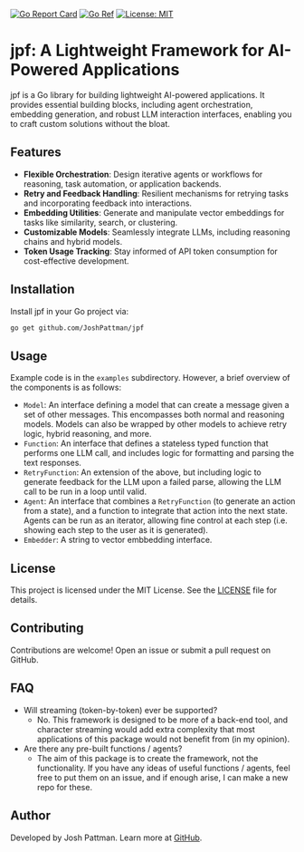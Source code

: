 [![Go Report Card](https://goreportcard.com/badge/github.com/JoshPattman/jpf)](https://goreportcard.com/report/github.com/JoshPattman/jpf)
[![Go Ref](https://pkg.go.dev/static/frontend/badge/badge.svg)](https://pkg.go.dev/github.com/JoshPattman/jpf)
[![License: MIT](https://img.shields.io/badge/License-MIT-yellow.svg)](https://opensource.org/licenses/MIT)

# jpf: A Lightweight Framework for AI-Powered Applications

jpf is a Go library for building lightweight AI-powered applications. It provides essential building blocks, including agent orchestration, embedding generation, and robust LLM interaction interfaces, enabling you to craft custom solutions without the bloat.

## Features

- **Flexible Orchestration**: Design iterative agents or workflows for reasoning, task automation, or application backends.
- **Retry and Feedback Handling**: Resilient mechanisms for retrying tasks and incorporating feedback into interactions.
- **Embedding Utilities**: Generate and manipulate vector embeddings for tasks like similarity, search, or clustering.
- **Customizable Models**: Seamlessly integrate LLMs, including reasoning chains and hybrid models.
- **Token Usage Tracking**: Stay informed of API token consumption for cost-effective development.

## Installation

Install jpf in your Go project via:

```bash
go get github.com/JoshPattman/jpf
```

## Usage

Example code is in the `examples` subdirectory. However, a brief overview of the components is as follows:
- `Model`: An interface defining a model that can create a message given a set of other messages. This encompasses both normal and reasoning models. Models can also be wrapped by other models to achieve retry logic, hybrid reasoning, and more.
- `Function`: An interface that defines a stateless typed function that performs one LLM call, and includes logic for formatting and parsing the text responses.
- `RetryFunction`: An extension of the above, but including logic to generate feedback for the LLM upon a failed parse, allowing the LLM call to be run in a loop until valid.
- `Agent`: An interface that combines a `RetryFunction` (to generate an action from a state), and a function to integrate that action into the next state. Agents can be run as an iterator, allowing fine control at each step (i.e. showing each step to the user as it is generated).
- `Embedder`: A string to vector embbedding interface.

## License

This project is licensed under the MIT License. See the [LICENSE](./LICENSE) file for details.

## Contributing

Contributions are welcome! Open an issue or submit a pull request on GitHub.

## FAQ
- Will streaming (token-by-token) ever be supported?
    - No. This framework is designed to be more of a back-end tool, and character streaming would add extra complexity that most applications of this package would not benefit from (in my opinion).
- Are there any pre-built functions / agents?
    - The aim of this package is to create the framework, not the functionality. If you have any ideas of useful functions / agents, feel free to put them on an issue, and if enough arise, I can make a new repo for these.

## Author

Developed by Josh Pattman. Learn more at [GitHub](https://github.com/JoshPattman/jpf).